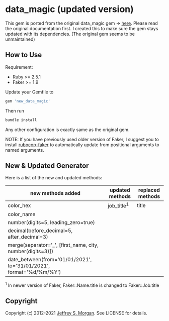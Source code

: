 # data_magic (updated version)

This gem is ported from the original data_magic gem -> [here](https://github.com/cheezy/data_magic). Please read the original documentation first.
I created this to make sure the gem stays updated with its dependencies. (The original gem seems to be unmaintained)

## How to Use
Requirement:
* Ruby >= 2.5.1
* Faker >= 1.9

Update your Gemfile to

````ruby
gem 'new_data_magic'
````
Then run 
````ruby
bundle install
````
Any other configuration is exactly same as the original gem.

NOTE:
If you have previously used older version of Faker, I suggest you to install [rubocop-faker](https://github.com/koic/rubocop-faker) to automatically update from positional arguments to named arguments.

## New & Updated Generator

Here is a list of the new and updated methods:

| new methods added | updated methods | replaced methods |
| --- | --- | --- |
| color_hex | job_title<sup>1</sup> | title |
| color_name | 
| number(digits=5, leading_zero=true) |
| decimal(before_decimal=5, after_decimal=3) |
| merge(separator='_', [first_name, city, number(digits=3)]) |
| date_between(from='01/01/2021', to='31/01/2021', format='%d/%m/%Y') |

<sup>1</sup> In newer version of Faker, Faker::Name.title is changed to Faker::Job.title

## Copyright

Copyright (c) 2012-2021 [Jeffrey S. Morgan](https://github.com/cheezy/data_magic). See LICENSE for details.
